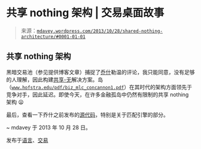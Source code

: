 <!--yml

分类：未分类

日期：2024-05-18 05:59:39

-->

# 共享 nothing 架构 | 交易桌面故事

> 来源：[`mdavey.wordpress.com/2013/10/28/shared-nothing-architecture/#0001-01-01`](https://mdavey.wordpress.com/2013/10/28/shared-nothing-architecture/#0001-01-01)

## 共享 nothing 架构

黑暗交易池（参见提供博客文章）捕捉了[乔什](http://wp.josh.com/)勒温的评论，我只能同意，没有足够的人理解，因此构建[共享-无](http://en.wikipedia.org/wiki/Shared_nothing_architecture)解决方案。岛（[`www.hofstra.edu/pdf/biz_mlc_concannon1.pdf`](http://www.hofstra.edu/pdf/biz_mlc_concannon1.pdf)）在其时代的架构方面领先于竞争对手，因此延迟。即使今天，在许多金融孤岛中仍然有限制的共享 nothing 架构 😦

最后，查看一下乔什之前发布的[源代码](http://josh.com/notes/island-ecn-10th-birthday/ISLAND.PRG.TXT)，特别是关于匹配引擎的部分。

~ mdavey 于 2013 年 10 月 28 日。

发布于[语言](https://mdavey.wordpress.com/category/languages/)、[交易](https://mdavey.wordpress.com/category/trading/)
